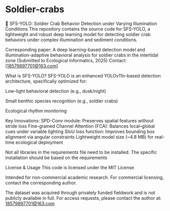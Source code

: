 # Soldier-crabs
🚀 SFS-YOLO: Soldier Crab Behavior Detection under Varying Illumination Conditions
This repository contains the source code for SFS-YOLO, a lightweight and robust deep learning model for detecting soldier crab behaviors under complex illumination and sediment conditions.

Corresponding paper:
A deep learning-based detection model and illumination-adaptive behavioral analysis for soldier crabs in the intertidal zone
(Submitted to Ecological Informatics, 2025)
Contact: [18579897701@163.com]

What is SFS-YOLO?
SFS-YOLO is an enhanced YOLOv11n-based detection architecture, specifically optimized for:

Low-light behavioral detection (e.g., dusk/night)

Small benthic species recognition (e.g., soldier crabs)

Ecological rhythm monitoring

Key Innovations:
SPD-Conv module: Preserves spatial features without stride loss
Fine-grained Channel Attention (FCA): Balances local–global cues under variable lighting
SIoU loss function: Improves bounding box alignment via angular constraints
Lightweight model size (~4.8 MB) for real-time ecological deployment

Not all libraries in the requirements file need to be installed. The specific installation should be based on the requirements

License & Usage
This code is licensed under the MIT License 

Intended for non-commercial academic research.   For commercial licensing, contact the corresponding author.

The dataset was acquired through privately funded fieldwork and is not publicly available in full. For access requests, please contact the author at: 18579897701@163.com

